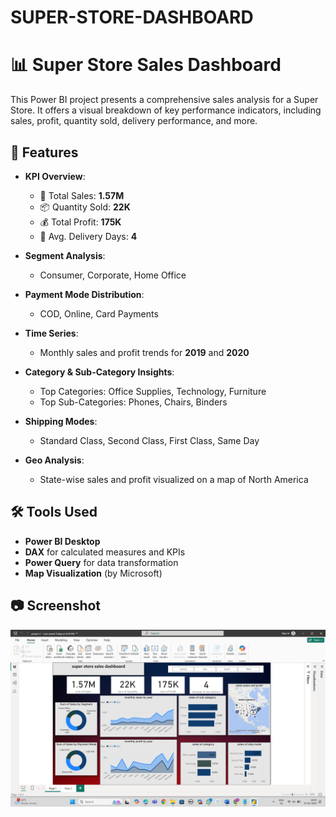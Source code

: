 # SUPER-STORE-DASHBOARD

# 📊 Super Store Sales Dashboard

This Power BI project presents a comprehensive sales analysis for a Super Store. It offers a visual breakdown of key performance indicators, including sales, profit, quantity sold, delivery performance, and more.

## 🚀 Features

* **KPI Overview**:

  * 🛒 Total Sales: **1.57M**
  * 📦 Quantity Sold: **22K**
  * 💰 Total Profit: **175K**
  * 🚚 Avg. Delivery Days: **4**

* **Segment Analysis**:

  * Consumer, Corporate, Home Office

* **Payment Mode Distribution**:

  * COD, Online, Card Payments

* **Time Series**:

  * Monthly sales and profit trends for **2019** and **2020**

* **Category & Sub-Category Insights**:

  * Top Categories: Office Supplies, Technology, Furniture
  * Top Sub-Categories: Phones, Chairs, Binders

* **Shipping Modes**:

  * Standard Class, Second Class, First Class, Same Day

* **Geo Analysis**:

  * State-wise sales and profit visualized on a map of North America

## 🛠 Tools Used

* **Power BI Desktop**
* **DAX** for calculated measures and KPIs
* **Power Query** for data transformation
* **Map Visualization** (by Microsoft)

## 📷 Screenshot

![Dashboard Screenshot](https://github.com/Jadhavswarup/SUPER-STORE-DASHBOARD/blob/main/Screenshot%20(11).png)



